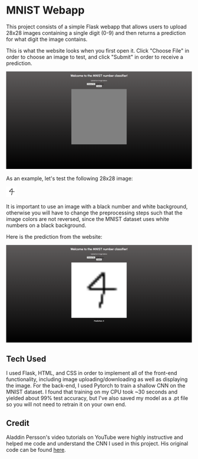 # MNIST Webapp

This project consists of a simple Flask webapp that allows users to upload 28x28 images containing a single digit (0-9) and then returns a prediction for what digit the image contains. 

This is what the website looks when you first open it. Click "Choose File" in order to choose an image to test, and click "Submit" in order to receive a prediction.

![Screenshot of the website when first opened.](readme_1.png)

As an example, let's test the following 28x28 image:

![28 by 28 png of the number "4"](readme_2.png)

It is important to use an image with a black number and white background, otherwise you will have to change the preprocessing steps such that the image colors are not reversed, since the MNIST dataset uses white numbers on a black background.

Here is the prediction from the website:

![Website once image has been submitted.](readme_3.png)

## Tech Used
I used Flask, HTML, and CSS in order to implement all of the front-end functionality, including image uploading/downloading as well as displaying the image. For the back-end, I used Pytorch to train a shallow CNN on the MNIST dataset. I found that training on my CPU took ~30 seconds and yielded about 99% test accuracy, but I've also saved my model as a .pt file so you will not need to retrain it on your own end.

## Credit
Aladdin Persson's video tutorials on YouTube were highly instructive and helped me code and understand the CNN I used in this project. His original code can be found [here](https://github.com/aladdinpersson/Machine-Learning-Collection/tree/master).